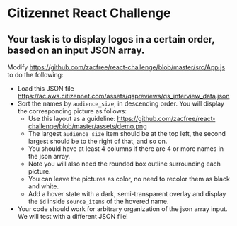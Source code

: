 # Citizennet React Challenge

## Your task is to display logos in a certain order, based on an input JSON array.

Modify https://github.com/zacfree/react-challenge/blob/master/src/App.js to do the following:
   - Load this JSON file https://ac.aws.citizennet.com/assets/qspreviews/qs_interview_data.json
   - Sort the names by ```audience_size```, in descending order. You will display the corresponding picture as follows:
      - Use this layout as a guideline: https://github.com/zacfree/react-challenge/blob/master/assets/demo.png
      - The largest ```audience_size``` item should be at the top left, the second largest should be to the right of that, and so on.
      - You should have at least 4 columns if there are 4 or more names in the json array.
      - Note you will also need the rounded box outline surrounding each picture.
      - You can leave the pictures as color, no need to recolor them as black and white.
      - Add a hover state with a dark, semi-transparent overlay and display the ```id``` inside ```source_items``` of the hovered name.
   - Your code should work for arbitrary organization of the json array input. We will test with a different JSON file!
